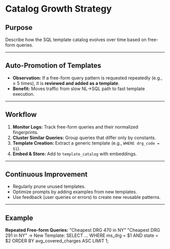 # Catalog Growth Strategy

## Purpose
Describe how the SQL template catalog evolves over time based on free-form queries.

---

## Auto-Promotion of Templates
- **Observation:** If a free-form query pattern is requested repeatedly (e.g., ≥ 5 times), it is **reviewed and added as a template**.
- **Benefit:** Moves traffic from slow NL→SQL path to fast template execution.

---

## Workflow
1. **Monitor Logs:** Track free-form queries and their normalized fingerprints.
2. **Cluster Similar Queries:** Group queries that differ only by constants.
3. **Template Creation:** Extract a generic template (e.g., `WHERE drg_code = $1`).
4. **Embed & Store:** Add to `template_catalog` with embeddings.

---

## Continuous Improvement
- Regularly prune unused templates.
- Optimize prompts by adding examples from new templates.
- Use feedback (user queries or errors) to create new reusable patterns.

---

## Example
**Repeated Free-form Queries:**
"Cheapest DRG 470 in NY"
"Cheapest DRG 291 in NY"
→ New Template:
SELECT ... WHERE ms_drg = $1 AND state = $2 ORDER BY avg_covered_charges ASC LIMIT 1;

